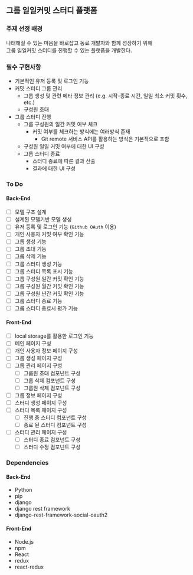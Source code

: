 ## 그룹 일일커밋 스터디 플랫폼

### 주제 선정 배경
나태해질 수 있는 마음을 바로잡고 동료 개발자와 함께 성장하기 위해<br>
그룹 일일커밋 스터디를 진행할 수 있는 플랫폼을 개발한다.

### 필수 구현사항
- 기본적인 유저 등록 및 로그인 기능
- 커밋 스터디 그룹 관리
  - 그룹 생성 및 관련 메타 정보 관리 (e.g. 시작-종료 시간, 일일 최소 커밋 횟수, etc.)
  - 구성원 초대
- 그룹 스터디 진행
  - 그룹 구성원의 일간 커밋 여부 체크
    - 커밋 여부를 체크하는 방식에는 여러방식 존재
      - Git remote 서비스 API를 활용하는 방식은 기본적으로 포함
  - 구성원 일일 커밋 여부에 대한 UI 구성
  - 그룹 스터디 종료
    - 스터디 종료에 따른 결과 산출
    - 결과에 대한 UI 구성

### To Do

#### Back-End

- [ ] 모델 구조 설계
- [ ] 설계된 모델기반 모델 생성
- [ ] 유저 등록 및 로그인 기능 (`Github OAuth` 이용)
- [ ] 개인 사용자 커밋 여부 확인 기능
- [ ] 그룹 생성 기능
- [ ] 그룹 초대 기능
- [ ] 그룹 삭제 기능
- [ ] 그룹 스터디 생성 기능
- [ ] 그룹 스터디 목록 표시 기능
- [ ] 그룹 구성원 일간 커밋 확인 기능
- [ ] 그룹 구성원 월간 커밋 확인 기능
- [ ] 그룹 구성원 년간 커밋 확인 기능
- [ ] 그룹 스터디 종료 기능
- [ ] 그룹 스터디 종료시 평가 기능

#### Front-End

- [ ] local storage를 활용한 로그인 기능
- [ ] 메인 페이지 구성
- [ ] 개인 사용자 정보 페이지 구성
- [ ] 그룹 생성 페이지 구성
- [ ] 그룹 관리 페이지 구성
  - [ ] 그룹원 초대 컴포넌트 구성
  - [ ] 그룹 삭제 컴포넌트 구성
  - [ ] 그룹원 삭제 컴포넌트 구성
- [ ] 그룹 정보 페이지 구성
- [ ] 스터디 생성 페이지 구성
- [ ] 스터디 목록 페이지 구성
  - [ ] 진행 중 스터디 컴포넌트 구성
  - [ ] 종료 된 스터디 컴포넌트 구성
- [ ] 스터디 관리 페이지 구성
  - [ ] 스터디 종료 컴포넌트 구성
  - [ ] 스터디 수정 컴포넌트 구성

### Dependencies

#### Back-End

- Python
- pip
- django
- django rest framework
- django-rest-framework-social-oauth2

#### Front-End

- Node.js
- npm
- React
- redux
- react-redux